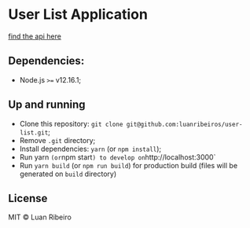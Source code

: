 # User List Application

[find the api here](https://github.com/luanribeiros/api-user-list)

## Dependencies:

- Node.js `>=` v12.16.1;

## Up and running

- Clone this repository: `git clone git@github.com:luanribeiros/user-list.git`;
- Remove `.git` directory;
- Install dependencies: `yarn` (or `npm install`);
- Run yarn `(or`npm start`) to develop on`http://localhost:3000`
- Run `yarn build` (or `npm run build`) for production build (files will be generated on `build` directory)

## License

MIT &copy; Luan Ribeiro
